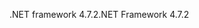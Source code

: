 <span data-ttu-id="bf083-101">.NET framework 4.7.2</span><span class="sxs-lookup"><span data-stu-id="bf083-101">.NET Framework 4.7.2</span></span>
